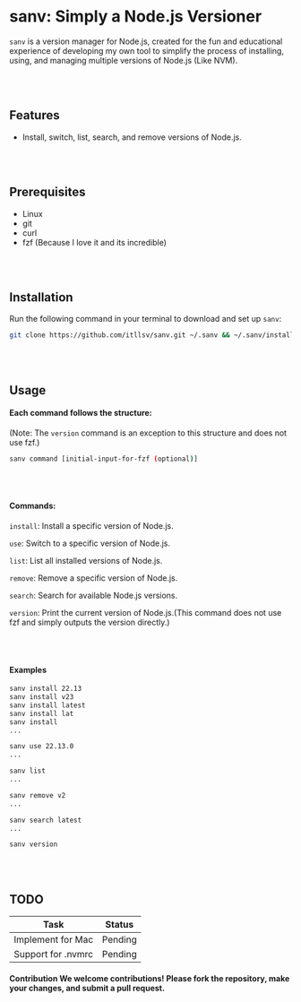 # sanv: Simply a Node.js Versioner

```sanv``` is a version manager for Node.js, created for the fun and educational experience of developing my own tool to simplify the process of installing, using, and managing multiple versions of Node.js (Like NVM).

<br/><br/>

## Features 
- Install, switch, list, search, and remove versions of Node.js.

<br/><br/>

## Prerequisites 
- Linux
- git
- curl
- fzf (Because I love it and its incredible)

<br/><br/>

## Installation 

Run the following command in your terminal to download and set up ```sanv```: 
```bash 
git clone https://github.com/itllsv/sanv.git ~/.sanv && ~/.sanv/install.sh
``` 

<br/><br/>

## Usage 
#### Each command follows the structure:
(Note: The ```version``` command is an exception to this structure and does not use fzf.)
```bash 
sanv command [initial-input-for-fzf (optional)]
```

<br/><br/>

#### Commands:
```install```: Install a specific version of Node.js.

```use```: Switch to a specific version of Node.js.

```list```: List all installed versions of Node.js.

```remove```: Remove a specific version of Node.js.

```search```: Search for available Node.js versions.

```version```: Print the current version of Node.js.(This command does not use fzf and simply outputs the version directly.)

<br/><br/>

#### Examples
```bash
sanv install 22.13
sanv install v23
sanv install latest
sanv install lat
sanv install
...

sanv use 22.13.0
...

sanv list 
...

sanv remove v2
...

sanv search latest
...

sanv version
```

<br/><br/>

## TODO
| Task               | Status  |
|--------------------|---------|
| Implement for Mac  | Pending |
| Support for .nvmrc | Pending |


#### Contribution We welcome contributions! Please fork the repository, make your changes, and submit a pull request. 
